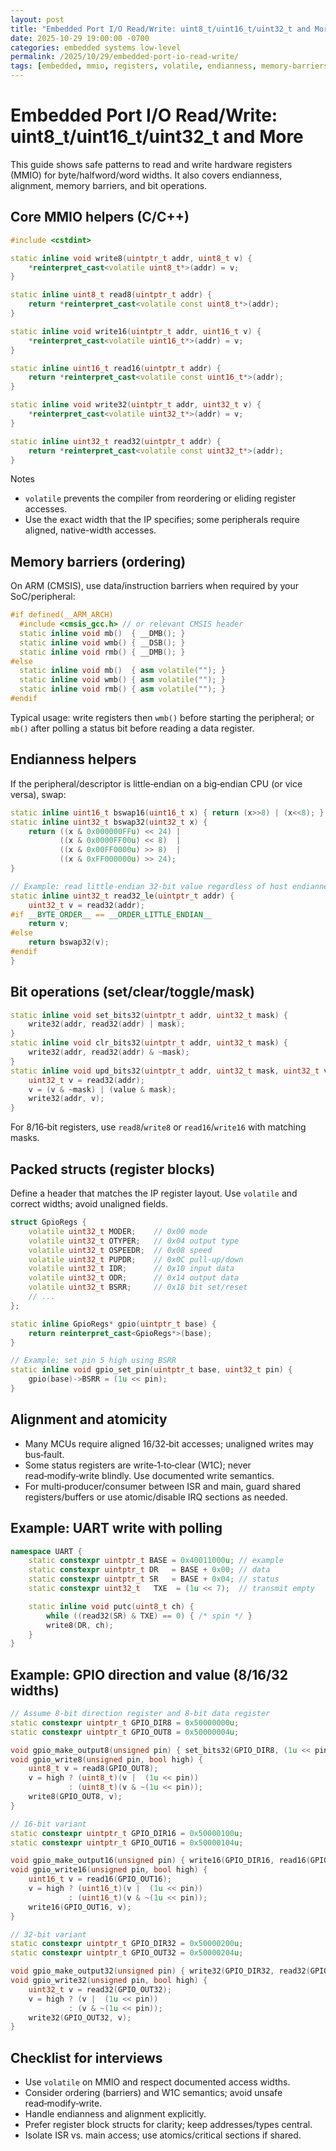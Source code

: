 ```yaml
---
layout: post
title: "Embedded Port I/O Read/Write: uint8_t/uint16_t/uint32_t and More"
date: 2025-10-29 19:00:00 -0700
categories: embedded systems low-level
permalink: /2025/10/29/embedded-port-io-read-write/
tags: [embedded, mmio, registers, volatile, endianness, memory-barriers, alignment]
---
```


# Embedded Port I/O Read/Write: uint8_t/uint16_t/uint32_t and More

This guide shows safe patterns to read and write hardware registers (MMIO) for byte/halfword/word widths. It also covers endianness, alignment, memory barriers, and bit operations.

## Core MMIO helpers (C/C++)

```cpp
#include <cstdint>

static inline void write8(uintptr_t addr, uint8_t v) {
    *reinterpret_cast<volatile uint8_t*>(addr) = v;
}

static inline uint8_t read8(uintptr_t addr) {
    return *reinterpret_cast<volatile const uint8_t*>(addr);
}

static inline void write16(uintptr_t addr, uint16_t v) {
    *reinterpret_cast<volatile uint16_t*>(addr) = v;
}

static inline uint16_t read16(uintptr_t addr) {
    return *reinterpret_cast<volatile const uint16_t*>(addr);
}

static inline void write32(uintptr_t addr, uint32_t v) {
    *reinterpret_cast<volatile uint32_t*>(addr) = v;
}

static inline uint32_t read32(uintptr_t addr) {
    return *reinterpret_cast<volatile const uint32_t*>(addr);
}
```

Notes
- `volatile` prevents the compiler from reordering or eliding register accesses.
- Use the exact width that the IP specifies; some peripherals require aligned, native-width accesses.

## Memory barriers (ordering)

On ARM (CMSIS), use data/instruction barriers when required by your SoC/peripheral:

```cpp
#if defined(__ARM_ARCH)
  #include <cmsis_gcc.h> // or relevant CMSIS header
  static inline void mb()  { __DMB(); }
  static inline void wmb() { __DSB(); }
  static inline void rmb() { __DMB(); }
#else
  static inline void mb()  { asm volatile(""); }
  static inline void wmb() { asm volatile(""); }
  static inline void rmb() { asm volatile(""); }
#endif
```

Typical usage: write registers then `wmb()` before starting the peripheral; or `mb()` after polling a status bit before reading a data register.

## Endianness helpers

If the peripheral/descriptor is little‑endian on a big‑endian CPU (or vice versa), swap:

```cpp
static inline uint16_t bswap16(uint16_t x) { return (x>>8) | (x<<8); }
static inline uint32_t bswap32(uint32_t x) {
    return ((x & 0x000000FFu) << 24) |
           ((x & 0x0000FF00u) << 8)  |
           ((x & 0x00FF0000u) >> 8)  |
           ((x & 0xFF000000u) >> 24);
}

// Example: read little-endian 32-bit value regardless of host endianness
static inline uint32_t read32_le(uintptr_t addr) {
    uint32_t v = read32(addr);
#if __BYTE_ORDER__ == __ORDER_LITTLE_ENDIAN__
    return v;
#else
    return bswap32(v);
#endif
}
```

## Bit operations (set/clear/toggle/mask)

```cpp
static inline void set_bits32(uintptr_t addr, uint32_t mask) {
    write32(addr, read32(addr) | mask);
}
static inline void clr_bits32(uintptr_t addr, uint32_t mask) {
    write32(addr, read32(addr) & ~mask);
}
static inline void upd_bits32(uintptr_t addr, uint32_t mask, uint32_t value) {
    uint32_t v = read32(addr);
    v = (v & ~mask) | (value & mask);
    write32(addr, v);
}
```

For 8/16‑bit registers, use `read8`/`write8` or `read16`/`write16` with matching masks.

## Packed structs (register blocks)

Define a header that matches the IP register layout. Use `volatile` and correct widths; avoid unaligned fields.

```cpp
struct GpioRegs {
    volatile uint32_t MODER;    // 0x00 mode
    volatile uint32_t OTYPER;   // 0x04 output type
    volatile uint32_t OSPEEDR;  // 0x08 speed
    volatile uint32_t PUPDR;    // 0x0C pull-up/down
    volatile uint32_t IDR;      // 0x10 input data
    volatile uint32_t ODR;      // 0x14 output data
    volatile uint32_t BSRR;     // 0x18 bit set/reset
    // ...
};

static inline GpioRegs* gpio(uintptr_t base) {
    return reinterpret_cast<GpioRegs*>(base);
}

// Example: set pin 5 high using BSRR
static inline void gpio_set_pin(uintptr_t base, uint32_t pin) {
    gpio(base)->BSRR = (1u << pin);
}
```

## Alignment and atomicity

- Many MCUs require aligned 16/32‑bit accesses; unaligned writes may bus‑fault.
- Some status registers are write‑1‑to‑clear (W1C); never read‑modify‑write blindly. Use documented write semantics.
- For multi‑producer/consumer between ISR and main, guard shared registers/buffers or use atomic/disable IRQ sections as needed.

## Example: UART write with polling

```cpp
namespace UART {
    static constexpr uintptr_t BASE = 0x40011000u; // example
    static constexpr uintptr_t DR   = BASE + 0x00; // data
    static constexpr uintptr_t SR   = BASE + 0x04; // status
    static constexpr uint32_t   TXE  = (1u << 7);  // transmit empty

    static inline void putc(uint8_t ch) {
        while ((read32(SR) & TXE) == 0) { /* spin */ }
        write8(DR, ch);
    }
}
```

## Example: GPIO direction and value (8/16/32 widths)

```cpp
// Assume 8-bit direction register and 8-bit data register
static constexpr uintptr_t GPIO_DIR8 = 0x50000000u;
static constexpr uintptr_t GPIO_OUT8 = 0x50000004u;

void gpio_make_output8(unsigned pin) { set_bits32(GPIO_DIR8, (1u << pin)); }
void gpio_write8(unsigned pin, bool high) {
    uint8_t v = read8(GPIO_OUT8);
    v = high ? (uint8_t)(v |  (1u << pin))
             : (uint8_t)(v & ~(1u << pin));
    write8(GPIO_OUT8, v);
}

// 16-bit variant
static constexpr uintptr_t GPIO_DIR16 = 0x50000100u;
static constexpr uintptr_t GPIO_OUT16 = 0x50000104u;

void gpio_make_output16(unsigned pin) { write16(GPIO_DIR16, read16(GPIO_DIR16) | (uint16_t)(1u << pin)); }
void gpio_write16(unsigned pin, bool high) {
    uint16_t v = read16(GPIO_OUT16);
    v = high ? (uint16_t)(v |  (1u << pin))
             : (uint16_t)(v & ~(1u << pin));
    write16(GPIO_OUT16, v);
}

// 32-bit variant
static constexpr uintptr_t GPIO_DIR32 = 0x50000200u;
static constexpr uintptr_t GPIO_OUT32 = 0x50000204u;

void gpio_make_output32(unsigned pin) { write32(GPIO_DIR32, read32(GPIO_DIR32) | (1u << pin)); }
void gpio_write32(unsigned pin, bool high) {
    uint32_t v = read32(GPIO_OUT32);
    v = high ? (v |  (1u << pin))
             : (v & ~(1u << pin));
    write32(GPIO_OUT32, v);
}
```

## Checklist for interviews

- Use `volatile` on MMIO and respect documented access widths.
- Consider ordering (barriers) and W1C semantics; avoid unsafe read‑modify‑write.
- Handle endianness and alignment explicitly.
- Prefer register block structs for clarity; keep addresses/types central.
- Isolate ISR vs. main access; use atomics/critical sections if shared.
